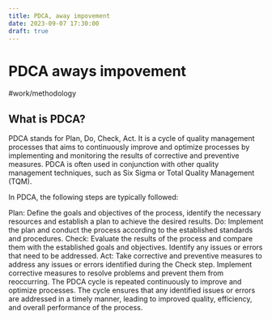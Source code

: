 ```yaml
---
title: PDCA, away impovement
date: 2023-09-07 17:30:00
draft: true
---
```

# PDCA aways impovement
#work/methodology
## What is PDCA?
PDCA stands for Plan, Do, Check, Act. It is a cycle of quality management processes that aims to continuously improve and optimize processes by implementing and monitoring the results of corrective and preventive measures. PDCA is often used in conjunction with other quality management techniques, such as Six Sigma or Total Quality Management (TQM).

In PDCA, the following steps are typically followed:

Plan: Define the goals and objectives of the process, identify the necessary resources and establish a plan to achieve the desired results.
Do: Implement the plan and conduct the process according to the established standards and procedures.
Check: Evaluate the results of the process and compare them with the established goals and objectives. Identify any issues or errors that need to be addressed.
Act: Take corrective and preventive measures to address any issues or errors identified during the Check step. Implement corrective measures to resolve problems and prevent them from reoccurring.
The PDCA cycle is repeated continuously to improve and optimize processes. The cycle ensures that any identified issues or errors are addressed in a timely manner, leading to improved quality, efficiency, and overall performance of the process.